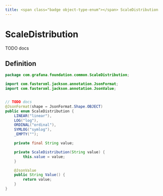 ```yaml
---
title: <span class="badge object-type-enum"></span> ScaleDistribution
---
```

# <span class="badge object-type-enum"></span> ScaleDistribution

TODO docs

## Definition

```java
package com.grafana.foundation.common.ScaleDistribution;

import com.fasterxml.jackson.annotation.JsonFormat;
import com.fasterxml.jackson.annotation.JsonValue;


// TODO docs
@JsonFormat(shape = JsonFormat.Shape.OBJECT)
public enum ScaleDistribution {
    LINEAR("linear"),
    LOG("log"),
    ORDINAL("ordinal"),
    SYMLOG("symlog"),
    _EMPTY("");

    private final String value;

    private ScaleDistribution(String value) {
        this.value = value;
    }

    @JsonValue
    public String Value() {
        return value;
    }
}

```
